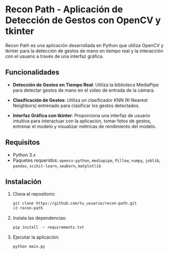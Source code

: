 # Recon Path - Aplicación de Detección de Gestos con OpenCV y tkinter

Recon Path es una aplicación desarrollada en Python que utiliza OpenCV y tkinter para la detección de gestos de mano en tiempo real y la interacción con el usuario a través de una interfaz gráfica.

## Funcionalidades

- **Detección de Gestos en Tiempo Real**: Utiliza la biblioteca MediaPipe para detectar gestos de mano en el video de entrada de la cámara.
  
- **Clasificación de Gestos**: Utiliza un clasificador KNN (K-Nearest Neighbors) entrenado para clasificar los gestos detectados.
  
- **Interfaz Gráfica con tkinter**: Proporciona una interfaz de usuario intuitiva para interactuar con la aplicación, tomar fotos de gestos, entrenar el modelo y visualizar métricas de rendimiento del modelo.

## Requisitos

- Python 3.x
- Paquetes requeridos: `opencv-python`, `mediapipe`, `Pillow`, `numpy`, `joblib`, `pandas`, `scikit-learn`, `seaborn`, `matplotlib`

## Instalación

1. Clona el repositorio:

   ```bash
   git clone https://github.com/tu_usuario/recon-path.git
   cd recon-path
   ```


2. Instala las dependencias:
   ```bash
   pip install -r requirements.txt
   ```

3. Ejecutar la aplicación:
   ```bash
   python main.py
   ```
